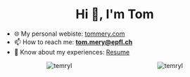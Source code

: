 <h1 align="center">Hi 👋, I'm Tom</h1>

- 🌐 My personal webiste: [tommery.com](https://tommery.com)
- 📫 How to reach me: **tom.mery@epfl.ch**
- 📄 Know about my experiences: [Resume](https://drive.google.com/file/d/1m4REEWcO2-ZF786ubJ5zq_eJzHjczXUj/view?usp=sharing)

<div style="display: flex; align-items: center; justify-content: space-around;">
    <img src="https://github-readme-stats-five-nu-72.vercel.app/api?username=temryl&theme=tokyonight&show_icons=true&locale=en&count_private=true" alt="temryl" />
    <img src="https://github-readme-streak-stats.herokuapp.com/?user=temryl&theme=tokyonight&count_private=true" alt="temryl" />
</div>
